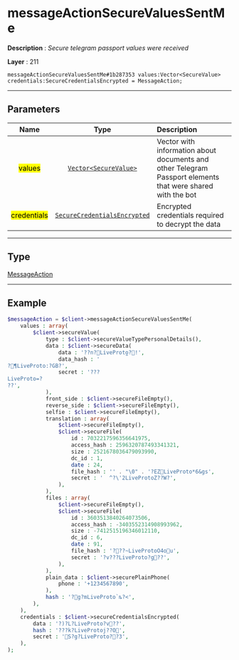 # messageActionSecureValuesSentMe

**Description** : *Secure telegram passport values were received*

**Layer** : 211

```tl
messageActionSecureValuesSentMe#1b287353 values:Vector<SecureValue> credentials:SecureCredentialsEncrypted = MessageAction;
```

---

## Parameters

| Name | Type | Description |
| :---: | :---: | :--- |
| <mark>values</mark> | [`Vector<SecureValue>`](type/SecureValue) | Vector with information about documents and other Telegram Passport elements that were shared with the bot |
| <mark>credentials</mark> | [`SecureCredentialsEncrypted`](type/SecureCredentialsEncrypted) | Encrypted credentials required to decrypt the data |

---

## Type

[MessageAction](type/MessageAction)

---

## Example

```php
$messageAction = $client->messageActionSecureValuesSentMe(
	values : array(
		$client->secureValue(
			type : $client->secureValueTypePersonalDetails(),
			data : $client->secureData(
				data : '??n?LiveProto̫?!',
				data_hash : '
?¶LiveProto:?GB?',
				secret : '???LiveProto=???',
			),
			front_side : $client->secureFileEmpty(),
			reverse_side : $client->secureFileEmpty(),
			selfie : $client->secureFileEmpty(),
			translation : array(
				$client->secureFileEmpty(),
				$client->secureFile(
					id : 7032217596356641975,
					access_hash : 2596320787493341321,
					size : 2521678036479093990,
					dc_id : 1,
					date : 24,
					file_hash : '' . "\0" . '?EZLiveProto*6&gs',
					secret : '	^?\'2LiveProtoZ??W?',
				),
			),
			files : array(
				$client->secureFileEmpty(),
				$client->secureFile(
					id : 3603513840264073506,
					access_hash : -3403552314908993962,
					size : -7412515196346012110,
					dc_id : 6,
					date : 91,
					file_hash : '???~LiveProtoO4ou',
					secret : '?v???LiveProto?g??',
				),
			),
			plain_data : $client->securePlainPhone(
				phone : '+1234567890',
			),
			hash : '?g?mLiveProto`ȵ?<',
		),
	),
	credentials : $client->secureCredentialsEncrypted(
		data : '?)?L?LiveProto?v??',
		hash : '???k?LiveProtoj??O',
		secret : 'S?g?LiveProto??3',
	),
);
```
